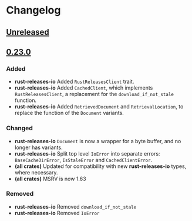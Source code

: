 # Changelog

## [Unreleased]

[Unreleased]: https://github.com/foresterre/rust-releases

## [0.23.0]

### Added

* **rust-releases-io** Added `RustReleasesClient` trait.
* **rust-releases-io** Added `CachedClient`, which implements `RustReleasesClient`, a replacement for the `download_if_not_stale` function.
* **rust-releases-io** Added `RetrievedDocument` and `RetrievalLocation`, to replace the function of the `Document` variants.

### Changed

*  **rust-releases-io** `Document` is now a wrapper for a byte buffer, and no longer has variants.
*  **rust-releases-io** Split top level `IoError` into separate errors: `BaseCacheDirError`, `IsStaleError` and `CachedClientError`.
*  **(all crates)** Updated for compatibility with new **rust-releases-io** types, where necessary.
*  **(all crates)** MSRV is now 1.63

### Removed

* **rust-releases-io** Removed `download_if_not_stale`
* **rust-releases-io** Removed `IoError`

[0.23.0]: https://github.com/foresterre/rust-releases/releases/tag/v0.23.0
